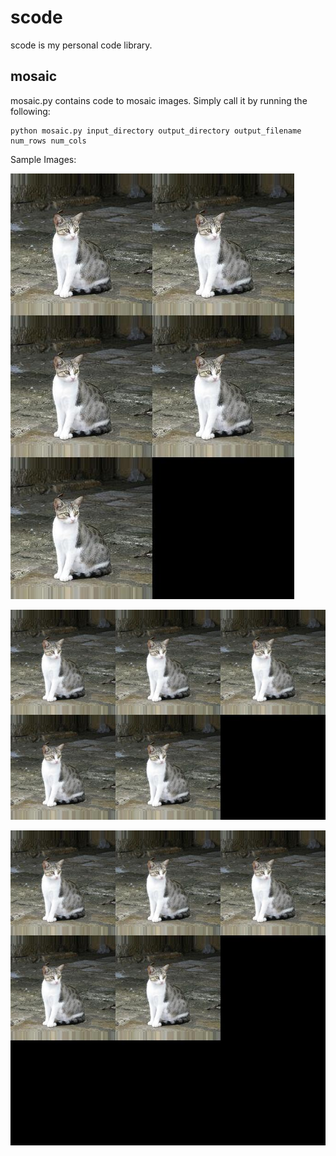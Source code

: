# scode

scode is my personal code library. 

## mosaic

mosaic.py contains code to mosaic images. Simply call it by running the following:

	python mosaic.py input_directory output_directory output_filename num_rows num_cols

Sample Images:

![3 x 2 Mosaic](assets/mosaicked_images/3x2.jpg)	

![2 x 3 Mosaic](assets/mosaicked_images/2x3.jpg)

![3 x 3 Mosaic](assets/mosaicked_images/3x3.jpg)


